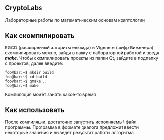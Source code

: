 ## CryptoLabs

Лабораторные работы по математическим основам криптологии

## Как скомпилировать

EGCD (расширенный алгоритм евклида) и Vigenere (шифр Виженера) скомпилировать 
можно, зайдя в папку c лабораторной работой и введя ___make___.
Чтобы скомпилировать проекты из папки Qt, зайдите в подпапку с проектов, далее
введите:

```console
foo@bar:~$ mkdir build
foo@bar:~$ cd build
foo@bar:~$ qmake ..
foo@bar:~$ make
```
Компиляция может занять какое-то время

## Как использовать

После компиляции, достаточно запустить исполняемый файл программы. Программа
в формате диалога предложит ввести некоторые значения и выведет результат
работы алгоритма
